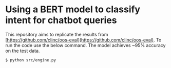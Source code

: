 # Using a BERT model to classify intent for chatbot queries

This repository aims to replicate the results from [https://github.com/clinc/oos-eval](https://github.com/clinc/oos-eval). To run the code use the below command. The model achieves ~95% accuracy on the test data. 

```sh
$ python src/engine.py
```
